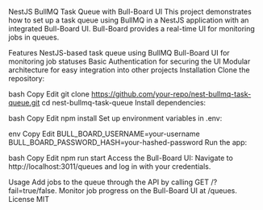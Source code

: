 NestJS BullMQ Task Queue with Bull-Board UI
This project demonstrates how to set up a task queue using BullMQ in a NestJS application with an integrated Bull-Board UI. Bull-Board provides a real-time UI for monitoring jobs in queues.

Features
NestJS-based task queue using BullMQ
Bull-Board UI for monitoring job statuses
Basic Authentication for securing the UI
Modular architecture for easy integration into other projects
Installation
Clone the repository:

bash
Copy
Edit
git clone https://github.com/your-repo/nest-bullmq-task-queue.git
cd nest-bullmq-task-queue
Install dependencies:

bash
Copy
Edit
npm install
Set up environment variables in .env:

env
Copy
Edit
BULL_BOARD_USERNAME=your-username
BULL_BOARD_PASSWORD_HASH=your-hashed-password
Run the app:

bash
Copy
Edit
npm run start
Access the Bull-Board UI: Navigate to http://localhost:3011/queues and log in with your credentials.

Usage
Add jobs to the queue through the API by calling GET /?fail=true/false.
Monitor job progress on the Bull-Board UI at /queues.
License
MIT
